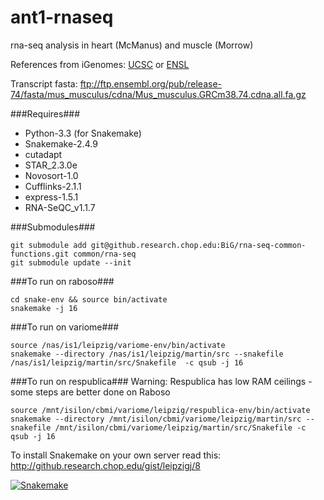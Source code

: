 ant1-rnaseq
============

rna-seq analysis in heart (McManus) and muscle (Morrow)

References from iGenomes:
[UCSC](ftp://ussd-ftp.illumina.com/Mus_musculus/UCSC/mm10/Mus_musculus_UCSC_mm10.tar.gz)
or
[ENSL](ftp://ussd-ftp.illumina.com/Mus_musculus/Ensembl/GRCm38/Mus_musculus_Ensembl_GRCm38.tar.gz)

Transcript fasta:
<ftp://ftp.ensembl.org/pub/release-74/fasta/mus_musculus/cdna/Mus_musculus.GRCm38.74.cdna.all.fa.gz>

###Requires###
- Python-3.3 (for Snakemake)
- Snakemake-2.4.9
- cutadapt
- STAR_2.3.0e
- Novosort-1.0
- Cufflinks-2.1.1
- express-1.5.1
- RNA-SeQC_v1.1.7

###Submodules###
```
git submodule add git@github.research.chop.edu:BiG/rna-seq-common-functions.git common/rna-seq
git submodule update --init
```

###To run on raboso###
```
cd snake-env && source bin/activate
snakemake -j 16
```

###To run on variome###
```
source /nas/is1/leipzig/variome-env/bin/activate
snakemake --directory /nas/is1/leipzig/martin/src --snakefile /nas/is1/leipzig/martin/src/Snakefile  -c qsub -j 16
```

###To run on respublica###
Warning: Respublica has low RAM ceilings - some steps are better done on Raboso
```
source /mnt/isilon/cbmi/variome/leipzig/respublica-env/bin/activate
snakemake --directory /mnt/isilon/cbmi/variome/leipzig/martin/src --snakefile /mnt/isilon/cbmi/variome/leipzig/martin/src/Snakefile -c qsub -j 16
```

To install Snakemake on your own server read this: http://github.research.chop.edu/gist/leipzigj/8

[![Snakemake](https://img.shields.io/badge/snakemake-≥3.4.2-brightgreen.svg?style=flat-square)](https://bitbucket.org/johanneskoester/snakemake)
